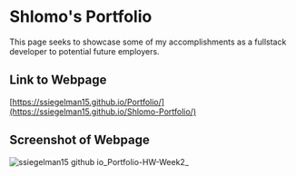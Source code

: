 # Shlomo's Portfolio

This page seeks to showcase some of my accomplishments as a fullstack developer to potential future employers.

## Link to Webpage

[https://ssiegelman15.github.io/Portfolio/](https://ssiegelman15.github.io/Shlomo-Portfolio/)

## Screenshot of Webpage

![ssiegelman15 github io_Portfolio-HW-Week2_](https://user-images.githubusercontent.com/70458726/156772982-29045ad3-6442-4973-bf2d-276a5f8f0c13.png)
